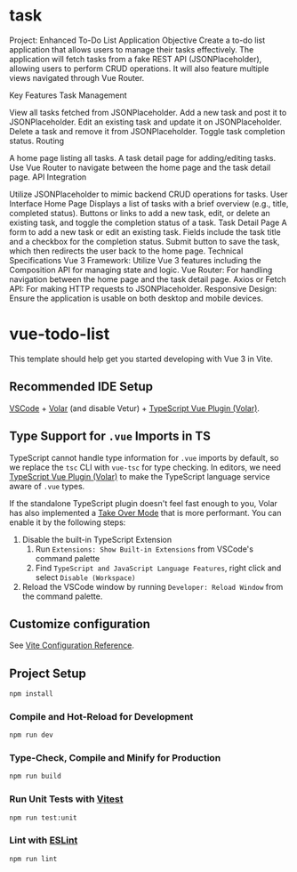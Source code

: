 # task

Project: Enhanced To-Do List Application
Objective
Create a to-do list application that allows users to manage their tasks effectively. The application will fetch tasks from a fake REST API (JSONPlaceholder), allowing users to perform CRUD operations. It will also feature multiple views navigated through Vue Router.

Key Features
Task Management

View all tasks fetched from JSONPlaceholder.
Add a new task and post it to JSONPlaceholder.
Edit an existing task and update it on JSONPlaceholder.
Delete a task and remove it from JSONPlaceholder.
Toggle task completion status.
Routing

A home page listing all tasks.
A task detail page for adding/editing tasks.
Use Vue Router to navigate between the home page and the task detail page.
API Integration

Utilize JSONPlaceholder to mimic backend CRUD operations for tasks.
User Interface
Home Page
Displays a list of tasks with a brief overview (e.g., title, completed status).
Buttons or links to add a new task, edit, or delete an existing task, and toggle the completion status of a task.
Task Detail Page
A form to add a new task or edit an existing task.
Fields include the task title and a checkbox for the completion status.
Submit button to save the task, which then redirects the user back to the home page.
Technical Specifications
Vue 3 Framework: Utilize Vue 3 features including the Composition API for managing state and logic.
Vue Router: For handling navigation between the home page and the task detail page.
Axios or Fetch API: For making HTTP requests to JSONPlaceholder.
Responsive Design: Ensure the application is usable on both desktop and mobile devices.

# vue-todo-list

This template should help get you started developing with Vue 3 in Vite.

## Recommended IDE Setup

[VSCode](https://code.visualstudio.com/) + [Volar](https://marketplace.visualstudio.com/items?itemName=Vue.volar) (and disable Vetur) + [TypeScript Vue Plugin (Volar)](https://marketplace.visualstudio.com/items?itemName=Vue.vscode-typescript-vue-plugin).

## Type Support for `.vue` Imports in TS

TypeScript cannot handle type information for `.vue` imports by default, so we replace the `tsc` CLI with `vue-tsc` for type checking. In editors, we need [TypeScript Vue Plugin (Volar)](https://marketplace.visualstudio.com/items?itemName=Vue.vscode-typescript-vue-plugin) to make the TypeScript language service aware of `.vue` types.

If the standalone TypeScript plugin doesn't feel fast enough to you, Volar has also implemented a [Take Over Mode](https://github.com/johnsoncodehk/volar/discussions/471#discussioncomment-1361669) that is more performant. You can enable it by the following steps:

1. Disable the built-in TypeScript Extension
   1. Run `Extensions: Show Built-in Extensions` from VSCode's command palette
   2. Find `TypeScript and JavaScript Language Features`, right click and select `Disable (Workspace)`
2. Reload the VSCode window by running `Developer: Reload Window` from the command palette.

## Customize configuration

See [Vite Configuration Reference](https://vitejs.dev/config/).

## Project Setup

```sh
npm install
```

### Compile and Hot-Reload for Development

```sh
npm run dev
```

### Type-Check, Compile and Minify for Production

```sh
npm run build
```

### Run Unit Tests with [Vitest](https://vitest.dev/)

```sh
npm run test:unit
```

### Lint with [ESLint](https://eslint.org/)

```sh
npm run lint
```
